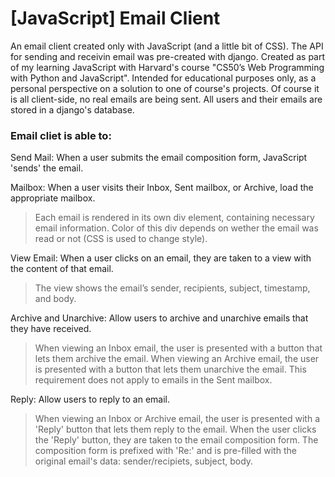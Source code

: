 # [JavaScript] Email Client
An email client created only with JavaScript (and a little bit of CSS). The API for sending and receivin email was pre-created with django.
Created as part of my learning JavaScript with Harvard's course "CS50’s Web Programming with Python and JavaScript".
Intended for educational purposes only, as a personal perspective on a solution to one of course's projects.
Of course it is all client-side, no real emails are being sent. All users and their emails are stored in a django's database.

### Email cliet is able to:

Send Mail: When a user submits the email composition form, JavaScript 'sends' the email.

Mailbox: When a user visits their Inbox, Sent mailbox, or Archive, load the appropriate mailbox.

> Each email is rendered in its own div element, containing necessary email information. 
> Color of this div depends on wether the email was read or not (CSS is used to change style).

View Email: When a user clicks on an email, they are taken to a view with the content of that email.

> The view shows the email’s sender, recipients, subject, timestamp, and body.

Archive and Unarchive: Allow users to archive and unarchive emails that they have received.

> When viewing an Inbox email, the user is presented with a button that lets them archive the email. 
> When viewing an Archive email, the user is presented with a button that lets them unarchive the email. 
> This requirement does not apply to emails in the Sent mailbox.

Reply: Allow users to reply to an email.

> When viewing an Inbox or Archive email, the user is presented with a 'Reply' button that lets them reply to the email.
> When the user clicks the 'Reply' button, they are taken to the email composition form.
> The composition form is prefixed with 'Re:' and is pre-filled with the original email's data: sender/recipiets, subject, body.
